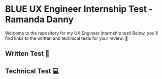# BLUE UX Engineer Internship Test - Ramanda Danny

Welcome to the repository for my UX Engineer Internship test! Below, you'll find links to the written and technical tests for your review. 🚀

## Written Test 📝


## Technical Test 💻

